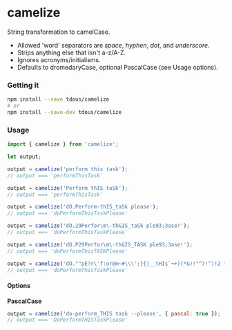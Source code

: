 # camelize
String transformation to camelCase.

- Allowed 'word' separators are *space*, *hyphen*, *dot*, and *underscore*.
- Strips anything else that isn't a-z/A-Z.
- Ignores acronyms/initialisms.
- Defaults to dromedaryCase, optional PascalCase (see Usage options).

### Getting it

```sh
npm install --save tdous/camelize
# or
npm install --save-dev tdous/camelize
```

### Usage

```javascript
import { camelize } from 'camelize';

let output;

output = camelize('perform this task');
// output === 'performThisTask'

output = camelize('Perform thIS taSk');
// output === 'performThisTask'

output = camelize('dO.Perform-thIS_taSk please');
// output === 'doPerformThisTaskPlease'

output = camelize('dO.29Perfor\m\-th&IS_taSk ple93;3ase!');
// output === 'doPerformThisTaskPlease'

output = camelize('dO.P29Perfor\m\-th&IS_TASK ple93;3ase!');
// output === 'doPerformThisTASKPlease'

output = camelize('dO.""pE?r\'f:or@m~#\\\';}{|__tHIs`¬+)(*&)!"^)!^)!2 task8/?.,><#--plE&£$Ase---');
// output === 'doPerformThisTaskPlease'
```

#### Options

**PascalCase**
```javascript
output = camelize('do-perform_THIS task --please', { pascal: true });
// output === 'DoPerformTHISTaskPlease'
```